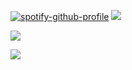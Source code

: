 [![spotify-github-profile](https://spotify-github-profile.vercel.app/api/view?uid=4g7fylyxwwj3rb80hkz5ozjtj&cover_image=true&theme=natemoo-re&show_offline=true&background_color=121212&interchange=true&bar_color=53b14f&bar_color_cover=true)](https://spotify-github-profile.vercel.app/api/view?uid=4g7fylyxwwj3rb80hkz5ozjtj&redirect=true)
[![](https://visitcount.itsvg.in/api?id=FN-Kirsten&icon=9&color=5)](https://visitcount.itsvg.in)

![](https://github-readme-stats.vercel.app/api?username=FN-Kirsten&show_icons=true&theme=radical&hide_border=false&include_all_commits=true&count_private=false)
<!---
![](https://github-readme-streak-stats.herokuapp.com/?user=FN-Kirsten&theme=radical&hide_border=false)
--->
![](https://github-profile-trophy.vercel.app/?username=FN-Kirsten&theme=monokai&no-frame=true&no-bg=true&margin-w=4)
